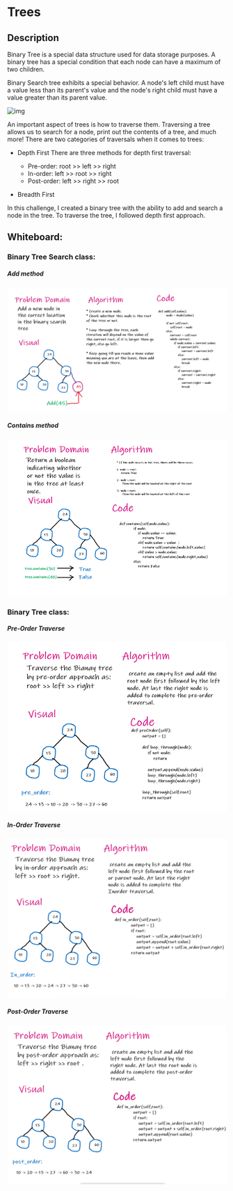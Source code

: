 # Trees


## Description

Binary Tree is a special data structure used for data storage purposes. A binary tree has a special condition that each node can have a maximum of two children.

Binary Search tree exhibits a special behavior. A node's left child must have a value less than its parent's value and the node's right child must have a value greater than its parent value.

![img](https://www.tutorialspoint.com/data_structures_algorithms/images/binary_search_tree.jpg)

An important aspect of trees is how to traverse them. Traversing a tree allows us to search for a node, print out the contents of a tree, and much more! There are two categories of traversals when it comes to trees:

 * Depth First
    There are three methods for depth first traversal:

    - Pre-order: root >> left >> right
    - In-order: left >> root >> right
    - Post-order: left >> right >> root
  

 * Breadth First

In this challenge, I created a binary tree with the ability to add and search a node in the tree. To traverse the tree, I followed depth first approach. 

## Whiteboard:

### Binary Tree Search class:

##### Add method

![img](/assets/tree/add.PNG)

##### Contains method
![img](/assets/tree/contains.PNG)

### Binary Tree class:

##### Pre-Order Traverse
![img](/assets/tree/preorder.PNG)

##### In-Order Traverse
![img](/assets/tree/inorder.PNG)

##### Post-Order Traverse
![img](/assets/tree/postorder.PNG)




